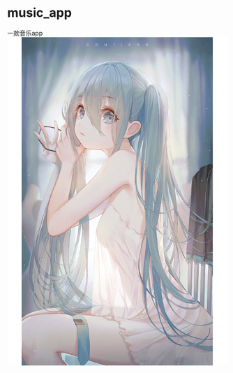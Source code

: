 # music_app
一款音乐app
![Image text](https://raw.githubusercontent.com/love1203/music_app/master/images/1.jpg)
